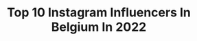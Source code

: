 ---
title: Top 10 Instagram Influencers In Belgium In 2022
description: >-
  Find top Instagram influencers in Belgium in 2022. Most popular hashtags: #collab #mamablogger #outdoorphotography.
platform: Instagram
hits: 1232
text_top: Analyze the most popular Instagram accounts on inBeat.
text_bottom: Our database aggregates 1232 Instagram influencers like this in Belgium for you to collaborate.
profiles:
  - username: "kaneki_touvor"
    fullname: >-
      
    bio: >-
      The true wealth of a man in this world is measured by the good he does . email: touvorkaneki@gmail.com @collection_4000 Met @pausetrembling
    location: "Belgium"
    followers: 6758
    engagement: 1937
    commentsToLikes: 0.099353
    id: ckap8w9xxq62w0i784q2g8ndh
    verified: false
    hashtags: ""
  - username: "valtonyc"
    fullname: >-
      Josep Valtonyc
    bio: >-
      Bruxelles
    location: "Belgium"
    followers: 44499
    engagement: 1553
    commentsToLikes: 0.138868
    id: ck0w6m2t998ha0i19lfpzx8ni
    verified: true
    hashtags: "#shamespain"
  - username: "keyshla.journal"
    fullname: >-
      𝕂𝕖𝕪𝕤𝕙𝕝𝕒 𝕄𝕒𝕣𝕚𝕖 🌙
    bio: >-
      🌍 Lifestyle |🍃 Montessori |✨ Minimalist From🇵🇷 to 🇰🇷, and now in 🇧🇪 💌 keyshla.matos@gmail.com #keyshlajournal #compartiendomistruquitos
    location: "Belgium"
    followers: 7282
    engagement: 1447
    commentsToLikes: 0.250391
    id: ckap4okbe86ek0i78wklwhx15
    verified: false
    hashtags: "#momblogger, #boricua, #puertorico, #belgica"
  - username: "lunalissens"
    fullname: >-
      Luna Lissens
    bio: >-
      🎃 Twenty | Belgium 🍁 Freelance model 🧡 Luna.lissens@hotmail.com 🍂 Crown card Miss Belgium 2020 | 3th finalist BOBO FACE 2020 🧥 Soon: Nerja
    location: "Belgium"
    followers: 9841
    engagement: 1327
    commentsToLikes: 0.229241
    id: ck8tct1ke0kcw0j788ddfr7w0
    verified: false
    hashtags: "#daretobeinsolito, #girlsgoneloavies, #collab, #gustgusto"
  - username: "maudevandervorst"
    fullname: >-
      Maud_vdv
    bio: >-
      🌸 23 Y/O 🌸 460K on @tiktok 💌 Contact: peter@absolutep.com
    location: "Belgium"
    followers: 54615
    engagement: 1209
    commentsToLikes: 0.071642
    id: ck0vx3x7ex0n90i190vk3xgh6
    verified: false
    hashtags: "#freegiveaway, #theboomingsquad, #starsky, #yulaenergy"
  - username: "anouklein"
    fullname: >-
      𝔸 ℕ 𝕆 𝕌 𝕂
    bio: >-
      𝐹𝑖𝑛𝑎𝑙𝑖𝑠𝑡𝑒 𝑑𝑒 𝑇ℎ𝑒 𝑉𝑜𝑖𝑐𝑒 𝐾𝑖𝑑𝑠✨ 𝑇𝑖𝑘 𝑡𝑜𝑘: anouk.tvk
    location: "Belgium"
    followers: 7905
    engagement: 5797
    commentsToLikes: 0.077611
    id: ckap5h5rmbo1u0i78kc55rvhm
    verified: false
    hashtags: ""
  - username: "maartenvda"
    fullname: >-
      Maarten Van der Auwera
    bio: >-
      📍Antwerp, Belgium 📚UA Master of Physiotherapy& Rehabilitation Sciences 🏝Bringing the Sea to the Streets 👻Maartenvda1 🔜 France
    location: "Belgium"
    followers: 8734
    engagement: 1440
    commentsToLikes: 0.174286
    id: ck55ll4yg1tsz0i113p90q0ik
    verified: false
    hashtags: "#fallphotography, #musiclovers, #portraitphotography, #zalandostyle"
  - username: "assya.grs"
    fullname: >-
      MOTIVATION|FITNESS|LIFESTYLE
    bio: >-
      • 𝟣𝟫 𝒶𝓃𝓈 🌹 • 𝐹𝒾𝓉𝓃𝑒𝓈𝓈 💪 • 𝒢𝒶𝓂𝒾𝓃𝑔 🎮 • 🇧🇪 👉 @healthnutritionbelgium -30% 💥 👉 𝒞𝑜𝒹𝑒 𝓅𝓇𝑜𝓂𝑜 : 𝐀𝐒𝐒𝐘𝐀𝟑𝟎 💥 𝒴𝑜𝓊𝒯𝓊𝒷𝑒 : 𝒮𝓊𝓅𝑒𝓇𝓅𝒶𝒸𝑜 𝟔🍿
    location: "Belgium"
    followers: 37126
    engagement: 902
    commentsToLikes: 0.054771
    id: ck9hb93x3fv9q0j78ykmv4qoi
    verified: false
    hashtags: "#zyzz, #twitchgirl, #musculation, #shredded"
  - username: "pinklollypops"
    fullname: >-
      Joyce, 𝐌𝐨𝐦𝐦𝐲 𝐨𝐟 𝐋𝐞𝐱 & 𝐉𝐞𝐚𝐧𝐞 🍭
    bio: >-
      Puur en eerlijk moederschap, zonder fabeltjes, besprenkeld met een goede dosis roze lekstok humor. 🇧🇪🌱 Plant etende superheld 💌Joyce@pinklollypops.be
    location: "Belgium"
    followers: 8769
    engagement: 1203
    commentsToLikes: 0.674934
    id: ck6tuvziniqgs0j71ayu7cg9g
    verified: false
    hashtags: "#derozelekstok, #jeanemachine, #mamablogger, #dezekanjewinnen"
  - username: "alessioetzi"
    fullname: >-
      
    bio: >-
      𝓖𝓸𝓭 𝓲𝓼 𝓰𝓻𝓮𝓪𝓽 🙏🏾 « For Every Dark Night There’s a Brighter Day » Streetwear lover Inspired by the Culture
    location: "Belgium"
    followers: 17688
    engagement: 829
    commentsToLikes: 0.137050
    id: ck138kygngqpg0i19az7u2oow
    verified: false
    hashtags: ""
---